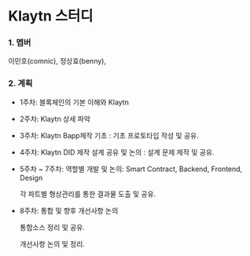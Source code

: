 # Klaytn 스터디

### 1. 멥버

이민호(comnic), 정상효(benny), 

### 2. 계획

- 1주차: 블록체인의 기본 이해와 Klaytn
- 2주차: Klaytn 상세 파악
- 3주차: Klaytn Bapp제작 기초 : 기초 프로토타입 작성 및 공유.
- 4주차: Klaytn DID 제작 설계 공유 및 논의 : 설계 문제 제작 및 공유.
- 5주차 ~ 7주차: 역할별 개발 및 논의: Smart Contract, Backend, Frontend, Design

    각 파트별 형상관리를 통한 결과물 도출 및 공유.
- 8주차: 통합 및 향후 개선사항 논의

    통합소스 정리 및 공유.
    
    개선사항 논의 및 정리.
